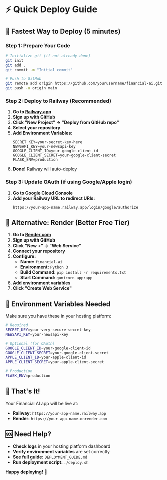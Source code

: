 # ⚡ Quick Deploy Guide

## 🚀 **Fastest Way to Deploy (5 minutes)**

### **Step 1: Prepare Your Code**
```bash
# Initialize git (if not already done)
git init
git add .
git commit -m "Initial commit"

# Push to GitHub
git remote add origin https://github.com/yourusername/financial-ai.git
git push -u origin main
```

### **Step 2: Deploy to Railway (Recommended)**

1. **Go to [Railway.app](https://railway.app)**
2. **Sign up with GitHub**
3. **Click "New Project" → "Deploy from GitHub repo"**
4. **Select your repository**
5. **Add Environment Variables:**
   ```
   SECRET_KEY=your-secret-key-here
   NEWSAPI_KEY=your-newsapi-key
   GOOGLE_CLIENT_ID=your-google-client-id
   GOOGLE_CLIENT_SECRET=your-google-client-secret
   FLASK_ENV=production
   ```
6. **Done!** Railway will auto-deploy

### **Step 3: Update OAuth (if using Google/Apple login)**

1. **Go to Google Cloud Console**
2. **Add your Railway URL to redirect URIs:**
   ```
   https://your-app-name.railway.app/login/google/authorize
   ```

## 🎯 **Alternative: Render (Better Free Tier)**

1. **Go to [Render.com](https://render.com)**
2. **Sign up with GitHub**
3. **Click "New +" → "Web Service"**
4. **Connect your repository**
5. **Configure:**
   - **Name:** `financial-ai`
   - **Environment:** `Python 3`
   - **Build Command:** `pip install -r requirements.txt`
   - **Start Command:** `gunicorn app:app`
6. **Add environment variables**
7. **Click "Create Web Service"**

## 🔧 **Environment Variables Needed**

Make sure you have these in your hosting platform:

```bash
# Required
SECRET_KEY=your-very-secure-secret-key
NEWSAPI_KEY=your-newsapi-key

# Optional (for OAuth)
GOOGLE_CLIENT_ID=your-google-client-id
GOOGLE_CLIENT_SECRET=your-google-client-secret
APPLE_CLIENT_ID=your-apple-client-id
APPLE_CLIENT_SECRET=your-apple-client-secret

# Production
FLASK_ENV=production
```

## 🎉 **That's It!**

Your Financial AI app will be live at:
- **Railway:** `https://your-app-name.railway.app`
- **Render:** `https://your-app-name.onrender.com`

## 🆘 **Need Help?**

- **Check logs** in your hosting platform dashboard
- **Verify environment variables** are set correctly
- **See full guide:** `DEPLOYMENT_GUIDE.md`
- **Run deployment script:** `./deploy.sh`

**Happy deploying! 🚀**
